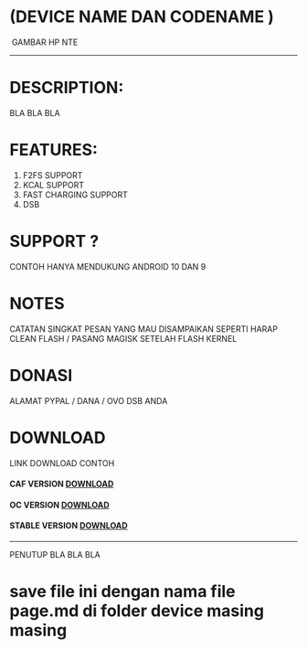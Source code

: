 # (DEVICE NAME DAN CODENAME )

![]()  GAMBAR HP NTE 



------

# DESCRIPTION:

BLA BLA BLA 



# FEATURES:

1. F2FS SUPPORT
2. KCAL SUPPORT
3. FAST CHARGING SUPPORT
4. DSB

# SUPPORT ?

CONTOH  HANYA MENDUKUNG ANDROID 10 DAN 9



# NOTES 

CATATAN SINGKAT PESAN YANG MAU DISAMPAIKAN SEPERTI HARAP CLEAN FLASH / PASANG MAGISK SETELAH FLASH KERNEL



# DONASI

ALAMAT PYPAL / DANA / OVO DSB ANDA 

# DOWNLOAD

LINK DOWNLOAD CONTOH

#### CAF VERSION  [DOWNLOAD](WWW.GOOGLE.COM)

#### OC VERSION [DOWNLOAD](WWW.GOOGLE.COM)

#### STABLE VERSION  [DOWNLOAD](WWW.GOOGLE.COM) 

------

PENUTUP BLA BLA BLA 





# save file ini dengan nama file page.md di folder device masing masing 